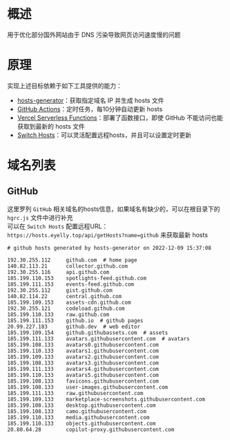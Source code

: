
# 概述
用于优化部分国外网站由于 DNS 污染导致网页访问速度慢的问题
# 原理
实现上述目标依赖于如下工具提供的能力：
* [hosts-generator](https://github.com/eyelly-wu/hosts-generator)：获取指定域名 IP 并生成 hosts 文件
* [GitHub Actions](https://github.com/features/actions)：定时任务，每10分钟自动更新 hosts
* [Vercel Serverless Functions](https://vercel.com/docs/concepts/functions/serverless-functions)：部署了函数接口，即使 GitHub 不能访问也能获取到最新的 hosts 文件
* [Switch Hosts](https://swh.app/zh)：可以灵活配置远程hosts，并且可以设置定时更新

# 域名列表

## GitHub
这里罗列 `GitHub` 相关域名的hosts信息，如果域名有缺少的，可以在根目录下的 `hgrc.js` 文件中进行补充<br />可以在 `Switch Hosts` 配置远程URL：`https://hosts.eyelly.top/api/getHosts?name=github` 来获取最新 hosts
```text
# github hosts generated by hosts-generator on 2022-12-09 15:37:08

192.30.255.112     github.com  # home page
140.82.113.21      collector.github.com  
192.30.255.116     api.github.com  
185.199.110.153    spotlights-feed.github.com  
185.199.111.153    events-feed.github.com  
192.30.255.112     gist.github.com  
140.82.114.22      central.github.com  
185.199.109.153    assets-cdn.github.com  
192.30.255.121     codeload.github.com  
185.199.110.133    raw.github.com  
185.199.111.153    github.io  # github pages
20.99.227.183      github.dev  # web editor
185.199.109.154    github.githubassets.com  # assets
185.199.111.133    avatars.githubusercontent.com  # avatars
185.199.108.133    avatars0.githubusercontent.com  
185.199.110.133    avatars1.githubusercontent.com  
185.199.109.133    avatars2.githubusercontent.com  
185.199.108.133    avatars3.githubusercontent.com  
185.199.111.133    avatars4.githubusercontent.com  
185.199.110.133    avatars5.githubusercontent.com  
185.199.108.133    favicons.githubusercontent.com  
185.199.108.133    user-images.githubusercontent.com  
185.199.111.133    raw.githubusercontent.com  
185.199.109.133    marketplace-screenshots.githubusercontent.com  
185.199.108.133    desktop.githubusercontent.com  
185.199.108.133    camo.githubusercontent.com  
185.199.110.133    media.githubusercontent.com  
185.199.110.133    objects.githubusercontent.com  
20.80.64.28        copilot-proxy.githubusercontent.com  
```
